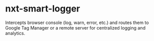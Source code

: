 # nxt-smart-logger
Intercepts browser console (log, warn, error, etc.) and routes them to Google Tag Manager or a remote server for centralized logging and analytics.
